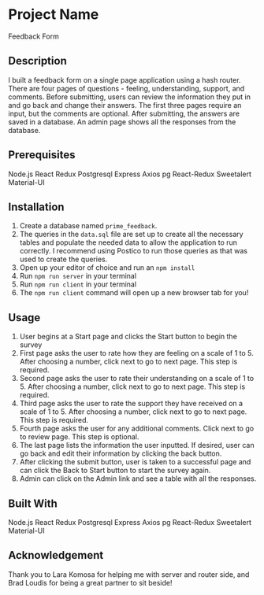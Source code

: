 # Project Name

Feedback Form

## Description

I built a feedback form on a single page application using a hash router. There are four pages of questions - feeling, understanding, support, and comments. Before submitting, users can review the information they put in and go back and change their answers. The first three pages require an input, but the comments are optional. After submitting, the answers are saved in a database. An admin page shows all the responses from the database.

## Prerequisites

Node.js
React
Redux
Postgresql
Express
Axios
pg
React-Redux
Sweetalert
Material-UI

## Installation

1. Create a database named `prime_feedback`.
2. The queries in the `data.sql` file are set up to create all the necessary tables and populate the needed data to allow the application to run correctly. I recommend using Postico to run those queries as that was used to create the queries.
3. Open up your editor of choice and run an `npm install`
4. Run `npm run server` in your terminal
5. Run `npm run client` in your terminal
6. The `npm run client` command will open up a new browser tab for you!

## Usage

1. User begins at a Start page and clicks the Start button to begin the survey
2. First page asks the user to rate how they are feeling on a scale of 1 to 5. After choosing a number, click next to go to next page. This step is required.
3. Second page asks the user to rate their understanding on a scale of 1 to 5. After choosing a number, click next to go to next page. This step is required.
4. Third page asks the user to rate the support they have received on a scale of 1 to 5. After choosing a number, click next to go to next page. This step is required.
5. Fourth page asks the user for any additional comments. Click next to go to review page. This step is optional.
6. The last page lists the information the user inputted. If desired, user can go back and edit their information by clicking the back button.
7. After clicking the submit button, user is taken to a successful page and can click the Back to Start button to start the survey again.
8. Admin can click on the Admin link and see a table with all the responses.

## Built With

Node.js
React
Redux
Postgresql
Express
Axios
pg
React-Redux
Sweetalert
Material-UI

## Acknowledgement

Thank you to Lara Komosa for helping me with server and router side, and Brad Loudis for being a great partner to sit beside!

